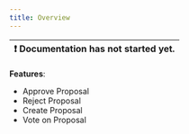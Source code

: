 ```yaml
---
title: Overview
---
```



| :exclamation:  Documentation has not started yet. |
|-------------------------------------------------- |


__Features__: 

- Approve Proposal
- Reject Proposal
- Create Proposal
- Vote on Proposal